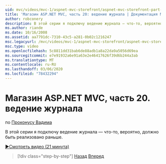 ```yaml
---
uid: mvc/videos/mvc-1/aspnet-mvc-storefront/aspnet-mvc-storefront-part-20-logging
title: 'Магазин ASP.NET MVC, часть 20: ведение журнала | Документация Майкрософт'
author: robconery
description: В этой серии я подключу ведение журнала — что-то, вероятно, должно быть реализовано раньше.
ms.author: riande
ms.date: 10/16/2008
ms.assetid: aa7791dc-7310-43c5-a281-0b02c1216247
msc.legacyurl: /mvc/videos/mvc-1/aspnet-mvc-storefront/aspnet-mvc-storefront-part-20-logging
msc.type: video
ms.openlocfilehash: 5c8811dd31bab6de88adb1a8a22da9a5056d69ea
ms.sourcegitcommit: e7e91932a6e91a63e2e46417626f39d6b244a3ab
ms.translationtype: MT
ms.contentlocale: ru-RU
ms.lasthandoff: 03/06/2020
ms.locfileid: "78432294"
---
```

# <a name="aspnet-mvc-storefront-part-20-logging"></a>Магазин ASP.NET MVC, часть 20. ведение журнала

по [Проконусу Вадима](https://github.com/robconery)

В этой серии я подключу ведение журнала — что-то, вероятно, должно быть реализовано раньше.

[&#9654;Смотреть видео (21 минута)](https://channel9.msdn.com/Blogs/ASP-NET-Site-Videos/aspnet-mvc-storefront-part-20-logging)

> [!div class="step-by-step"]
> [Назад](aspnet-mvc-storefront-part-19a-windows-workflow-followup.md)
> [Вперед](aspnet-mvc-storefront-part-21-order-manager-and-personalization.md)
